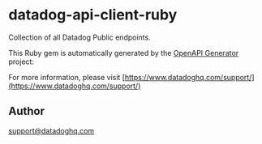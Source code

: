 # datadog-api-client-ruby

Collection of all Datadog Public endpoints.

This Ruby gem is automatically generated by the [OpenAPI Generator](https://openapi-generator.tech) project:

For more information, please visit [https://www.datadoghq.com/support/](https://www.datadoghq.com/support/)

## Author

support@datadoghq.com
